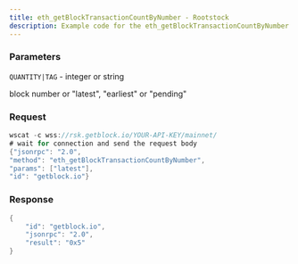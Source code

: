 ```yaml
---
title: eth_getBlockTransactionCountByNumber - Rootstock
description: Example code for the eth_getBlockTransactionCountByNumber json-rpc method. Сomplete guide on how to use eth_getBlockTransactionCountByNumber json-rpc in GetBlock.io Web3 documentation.
---
```


### Parameters


`QUANTITY|TAG` - integer or string

block number or "latest", "earliest" or "pending"

### Request

``` java
wscat -c wss://rsk.getblock.io/YOUR-API-KEY/mainnet/ 
# wait for connection and send the request body 
{"jsonrpc": "2.0",
"method": "eth_getBlockTransactionCountByNumber",
"params": ["latest"],
"id": "getblock.io"}
```

###  Response

``` java
{
    "id": "getblock.io",
    "jsonrpc": "2.0",
    "result": "0x5"
}
```

